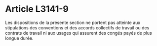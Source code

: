 # Article L3141-9

Les dispositions de la présente section ne portent pas atteinte aux stipulations des conventions et des accords collectifs de travail ou des contrats de travail ni aux usages qui assurent des congés payés de plus longue durée.
